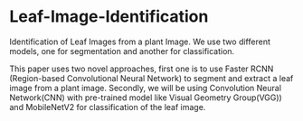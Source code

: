 # Leaf-Image-Identification
Identification of Leaf Images from a plant Image. We use two different models, one for segmentation and another for classification.

This paper uses two novel approaches, first one is to use Faster RCNN (Region-based Convolutional Neural Network) to segment and extract a leaf image from a plant image. Secondly, we will be using Convolution Neural Network(CNN) with pre-trained model like Visual Geometry Group(VGG)) and MobileNetV2 for classification of the leaf image. 
